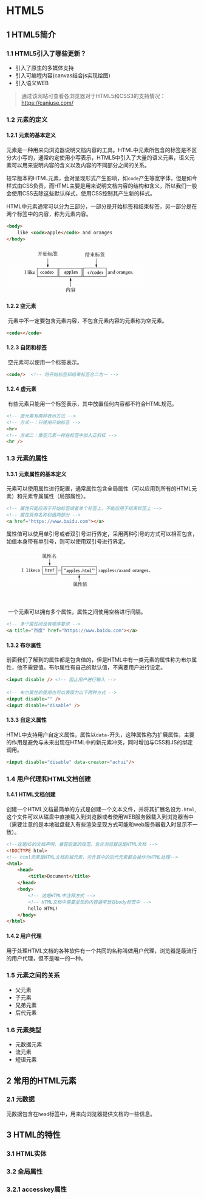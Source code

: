 # HTML5

## 1 HTML5简介

### 1.1 HTML5引入了哪些更新？

- 引入了原生的多媒体支持
- 引入可编程内容(canvas结合js实现绘图)
- 引入语义WEB

>  通过该网站可查看各浏览器对于HTML5和CSS3的支持情况：https://caniuse.com/

### 1.2 元素的定义

#### 1.2.1 元素的基本定义

​		元素是一种用来向浏览器说明文档内容的工具。HTML中元素所包含的标签是不区分大小写的，通常约定使用小写表示，HTML5中引入了大量的语义元素，语义元素可以用来说明内容的含义以及内容的不同部分之间的关系。

​		较早版本的HTML元素，会对呈现形式产生影响，如`code`产生等宽字体，但是如今样式由CSS负责，而HTML主要是用来说明文档内容的结构和含义，所以我们一般会使用CSS去除这些默认样式，使用CSS控制其产生新的样式。

​		HTML中元素通常可以分为三部分，一部分是开始标签和结束标签，另一部分是在两个标签中的内容，称为元素内容。

```html
<body>
    like <code>apple</code> and oranges
</body>
```



![HTML元素解析](./res/001.png)

#### 1.2.2 空元素

​		元素中不一定要包含元素内容，不包含元素内容的元素称为空元素。

```html
<code></code>
```

#### 1.2.3 自闭和标签

​		空元素可以使用一个标签表示。

```html
<code/>  <!-- 将开始标签和结束标签合二为一 -->
```

#### 1.2.4 虚元素

​		有些元素只能用一个标签表示，其中放置任何内容都不符合HTML规范。

```html
<!-- 虚元素有两种表示方法 -->
<!-- 方式一：只使用开始标签 -->
<hr>
<!-- 方式二：像空元素一样在标签中加入正斜杠 -->
<hr />
```

### 1.3 元素的属性

#### 1.3.1 元素属性的基本定义

​		元素可以使用属性进行配置，通常属性包含全局属性（可以应用到所有的HTML元素）和元素专属属性（局部属性）。

```html
<!-- 属性只能应用于开始标签或者单个标签上，不能应用于结束标签上 -->
<!-- 属性具有名称和值两部分 -->
<a href="https://www.baidu.com"></a>
```

​		属性值可以使用单引号或者双引号进行界定，采用两种引号的方式可以相互包含，如值本身带有单引号，则可以使用双引号进行界定。

![属性和属性值](./res/002.png)

​				

​		一个元素可以拥有多个属性，属性之间使用空格进行间隔。

```html
<!-- 多个属性间没有顺序要求 -->
<a title="百度" href="https://www.baidu.com"></a>
```

#### 1.3.2 布尔属性

​		前面我们了解到的属性都是包含值的，但是HTML中有一类元素的属性称为布尔属性，他不需要值。布尔属性有自己的默认值，不需要用户进行设定。

```html		
<input disable /> <!-- 阻止用户进行输入 -->

<!-- 布尔属性的使用也可以表现为以下两种方式 -->
<input disable="" />
<input disable="disable" />
```

#### 1.3.3 自定义属性

​		HTML中支持用户自定义属性，属性以`data-`开头，这种属性称为扩展属性，主要的作用是避免与未来出现在HTML中的新元素冲突，同时增加与CSS和JS的绑定调用。

```html
<input disable="disable" data-creator="achui"/>
```

### 1.4 用户代理和HTML文档创建

#### 1.4.1 HTML文档创建

​		创建一个HTML文档最简单的方式是创建一个文本文件，并将其扩展名设为`.html`,这个文件可以从磁盘中直接载入到浏览器或者使用WEB服务器载入到浏览器当中（需要注意的是本地磁盘载入有些渲染呈现方式可能和web服务器载入时显示不一致）。

```html
<!--这是H5的文档声明，兼容前面的规范，告诉浏览器这是HTML文档 -->
<!DOCTYPE html>
<!-- html元素是HTML文档的根元素，包含其中的后代元素都会被作为HTML处理-->
<html>
    <head>
        <title>Document</title>
    </head>
    <body>
        <!-- 这是HTML中注释方式 -->
        <!-- HTML文档中需要呈现的内容通常放在body标签中 -->
        hello HTML!
    </body>
</html>
```

#### 1.4.2 用户代理

​		用于处理HTML文档的各种软件有一个共同的名称叫做用户代理，浏览器是最流行的用户代理，但不是唯一的一种。

### 1.5 元素之间的关系

- 父元素
- 子元素
- 兄弟元素
- 后代元素

### 1.6 元素类型

- 元数据元素
- 流元素
- 短语元素

## 2 常用的HTML元素

### 2.1 元数据

​		元数据包含在`head`标签中，用来向浏览器提供文档的一些信息。

## 3 HTML的特性

### 3.1 HTML实体

### 3.2 全局属性

### 3.2.1 accesskey属性

